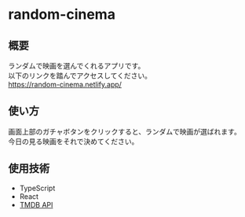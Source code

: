 # random-cinema
## 概要
ランダムで映画を選んでくれるアプリです。\
以下のリンクを踏んでアクセスしてください。\
https://random-cinema.netlify.app/

## 使い方
画面上部のガチャボタンをクリックすると、ランダムで映画が選ばれます。\
今日の見る映画をそれで決めてください。

## 使用技術
- TypeScript 
- React
- [TMDB API](https://developer.themoviedb.org/docs/getting-started)
